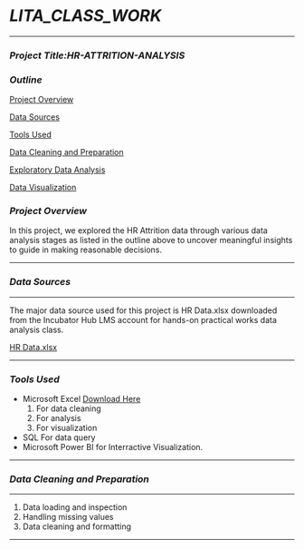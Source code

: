 # ***LITA_CLASS_WORK***
---
### ***Project Title:HR-ATTRITION-ANALYSIS***
### ***Outline***
[Project Overview](#prject-overview)

[Data Sources](#data-sources)

[Tools Used](#tools-used)

[Data Cleaning and Preparation](#data-cleaning-and-preparation)

[Exploratory Data Analysis](#exploratory-data-analysis)

[Data Visualization](#data-visualization)


### ***Project Overview***
In this project, we explored the HR Attrition data through various data analysis stages as listed in the outline above to uncover meaningful insights to guide in making reasonable decisions.

---
### ***Data Sources***
---
The major data source used for this project is HR Data.xlsx downloaded from the Incubator Hub LMS account for hands-on practical works data analysis class.

[HR Data.xlsx](https://github.com/user-attachments/files/17659399/HR.Data.xlsx)

---

### ***Tools Used***

- Microsoft Excel [Download Here](https://www.microsoft.com)
  1. For data cleaning
  2. For analysis
  3. For visualization
 - SQL For data query
 - Microsoft Power BI for Interractive Visualization.
---

### ***Data Cleaning and Preparation***
---

1. Data loading and inspection
2. Handling missing values
3. Data cleaning and formatting
---







